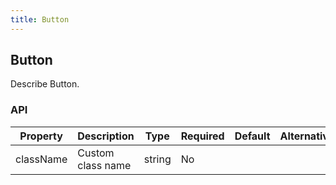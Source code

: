 ```yaml
---
title: Button
---
```


## Button

Describe Button.

### API

| Property     |  Description       | Type     |  Required  |   Default  | Alternative   |
| ------------ | ------------------ | -------- | ---------- | ---------- | ------------- |
| className    | Custom class name  | string   |  No        |            |               |

